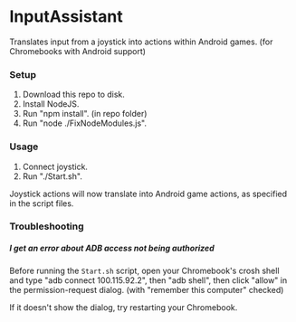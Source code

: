 # InputAssistant

Translates input from a joystick into actions within Android games. (for Chromebooks with Android support)

### Setup

1) Download this repo to disk.
2) Install NodeJS.
3) Run "npm install". (in repo folder)
4) Run "node ./FixNodeModules.js".

### Usage

1) Connect joystick.
2) Run "./Start.sh".

Joystick actions will now translate into Android game actions, as specified in the script files.

### Troubleshooting

##### I get an error about ADB access not being authorized

Before running the `Start.sh` script, open your Chromebook's crosh shell and type "adb connect 100.115.92.2", then "adb shell", then click "allow" in the permission-request dialog. (with "remember this computer" checked)

If it doesn't show the dialog, try restarting your Chromebook.